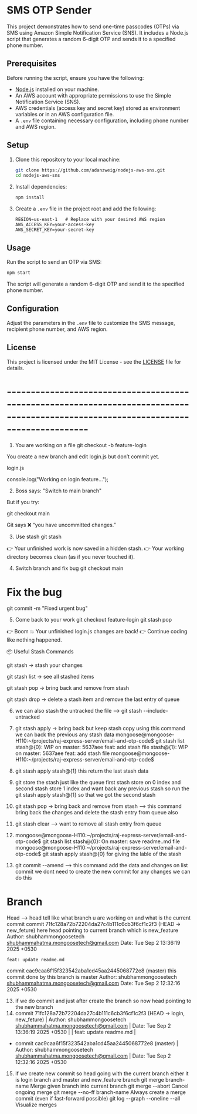 # SMS OTP Sender

This project demonstrates how to send one-time passcodes (OTPs) via SMS using Amazon Simple Notification Service (SNS). It includes a Node.js script that generates a random 6-digit OTP and sends it to a specified phone number.

## Prerequisites

Before running the script, ensure you have the following:

- [Node.js](https://nodejs.org/) installed on your machine.
- An AWS account with appropriate permissions to use the Simple Notification Service (SNS).
- AWS credentials (access key and secret key) stored as environment variables or in an AWS configuration file.
- A `.env` file containing necessary configuration, including phone number and AWS region.

## Setup

1. Clone this repository to your local machine:

   ```bash
   git clone https://github.com/adanzweig/nodejs-aws-sns.git
   cd nodejs-aws-sns
   ```

2. Install dependencies:

   ```bash
   npm install
   ```

3. Create a `.env` file in the project root and add the following:

   ```env
   REGION=us-east-1   # Replace with your desired AWS region
   AWS_ACCESS_KEY=your-access-key
   AWS_SECRET_KEY=your-secret-key
   ```

## Usage

Run the script to send an OTP via SMS:

```bash
npm start
```

The script will generate a random 6-digit OTP and send it to the specified phone number.

## Configuration

Adjust the parameters in the `.env` file to customize the SMS message, recipient phone number, and AWS region.

## License

This project is licensed under the MIT License - see the [LICENSE](LICENSE) file for details.

# -----------------------------------------------------------------------------------------------------------------------------------

1. You are working on a file
   git checkout -b feature-login

You create a new branch and edit login.js but don’t commit yet.

login.js

console.log("Working on login feature...");

2. Boss says: "Switch to main branch"

But if you try:

git checkout main

Git says ❌ “you have uncommitted changes.”

3. Use stash
   git stash

👉 Your unfinished work is now saved in a hidden stash.
👉 Your working directory becomes clean (as if you never touched it).

4. Switch branch and fix bug
   git checkout main

# Fix the bug

git commit -m "Fixed urgent bug"

5. Come back to your work
   git checkout feature-login
   git stash pop

👉 Boom 💥 Your unfinished login.js changes are back!
👉 Continue coding like nothing happened.

📦 Useful Stash Commands

git stash → stash your changes

git stash list → see all stashed items

git stash pop → bring back and remove from stash

git stash drop → delete a stash item and remove the last entry of queue

6. we can also stash the untracked the file --> git stash --include-untracked
7. git stash apply → bring back but keep stash copy using this command we can back the previous any stash data
   mongoose@mongoose-H110:~/projects/raj-express-server/email-and-otp-code$ git stash list
   stash@{0}: WIP on master: 5637aee feat: add stash file
   stash@{1}: WIP on master: 5637aee feat: add stash file
   mongoose@mongoose-H110:~/projects/raj-express-server/email-and-otp-code$
8. git stash apply stash@{1} this return the last stash data
9. git store the stash just like the queue first stash store on 0 index and second stash store 1 index and want back any previous stash
   so run the git stash apply stash@{1} so that we got the second stash

10. git stash pop → bring back and remove from stash --> this command bring back the changes and delete the stash entry from queue also
11. git stash clear --> want to remove all stash entry from queue
12. mongoose@mongoose-H110:~/projects/raj-express-server/email-and-otp-code$ git stash list
    stash@{0}: On master: save readme..md file
    mongoose@mongoose-H110:~/projects/raj-express-server/email-and-otp-code$ git stash apply stash@{0}
    for giving the lable of the stash

13. git commit --amend --> this command add the data and changes on list commit we dont need to create the new commit for any changes we can do this

# Branch

Head --> head tell like what branch u are working on and what is the current commit
commit 71fc128a72b72204da27c4b111c6cb3f6cf1c2f3 (HEAD -> new_feture) here head pointing to current branch which is new_feature
Author: shubhammongoosetech <shubhammahatma.mongoosetech@gmail.com>
Date: Tue Sep 2 13:36:19 2025 +0530

    feat: update readme.md

commit cac9caa6f15f323542aba1cd45aa2445068772e8 (master) this commit done by this branch is master
Author: shubhammongoosetech <shubhammahatma.mongoosetech@gmail.com>
Date: Tue Sep 2 12:32:16 2025 +0530

13. if we do commit and just after create the branch so now head pointing to the new branch
14. commit 71fc128a72b72204da27c4b111c6cb3f6cf1c2f3 (HEAD -> login, new_feture)
    | Author: shubhammongoosetech <shubhammahatma.mongoosetech@gmail.com>
    | Date: Tue Sep 2 13:36:19 2025 +0530
    |
    | feat: update readme.md
    |

- commit cac9caa6f15f323542aba1cd45aa2445068772e8 (master)
  | Author: shubhammongoosetech <shubhammahatma.mongoosetech@gmail.com>
  | Date: Tue Sep 2 12:32:16 2025 +0530

15. if we create new commit so head going with the current branch either it is login branch and master and new_feature branch
    git merge branch-name Merge given branch into current branch
    git merge --abort Cancel ongoing merge
    git merge --no-ff branch-name Always create a merge commit (even if fast-forward possible)
    git log --graph --oneline --all Visualize merges
